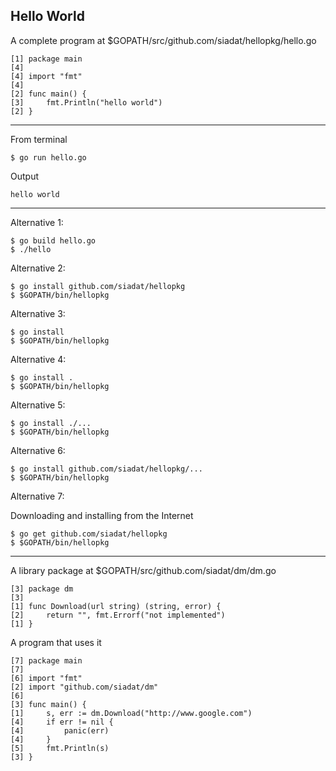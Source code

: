 ## Hello World

A complete program at $GOPATH/src/github.com/siadat/hellopkg/hello.go

    [1] package main
    [4]
    [4] import "fmt"
    [4]
    [2] func main() {
    [3]     fmt.Println("hello world")
    [2] }

---

From terminal

    $ go run hello.go

Output

    hello world

---

Alternative 1:

    $ go build hello.go
    $ ./hello

Alternative 2:

    $ go install github.com/siadat/hellopkg
    $ $GOPATH/bin/hellopkg

Alternative 3:

    $ go install
    $ $GOPATH/bin/hellopkg

Alternative 4:

    $ go install .
    $ $GOPATH/bin/hellopkg

Alternative 5:

    $ go install ./...
    $ $GOPATH/bin/hellopkg

Alternative 6:

    $ go install github.com/siadat/hellopkg/...
    $ $GOPATH/bin/hellopkg

Alternative 7:

Downloading and installing from the Internet

    $ go get github.com/siadat/hellopkg
    $ $GOPATH/bin/hellopkg

---

A library package at $GOPATH/src/github.com/siadat/dm/dm.go

    [3] package dm
    [3]
    [1] func Download(url string) (string, error) {
    [2]     return "", fmt.Errorf("not implemented")
    [1] }

A program that uses it

    [7] package main
    [7]
    [6] import "fmt"
    [2] import "github.com/siadat/dm"
    [6]
    [3] func main() {
    [1]     s, err := dm.Download("http://www.google.com")
    [4]     if err != nil {
    [4]         panic(err)
    [4]     }
    [5]     fmt.Println(s)
    [3] }
